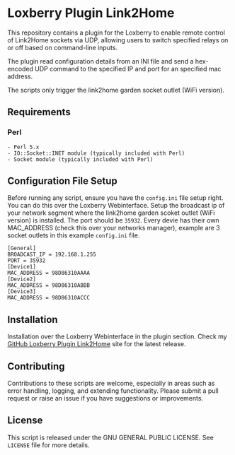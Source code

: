 # Loxberry Plugin Link2Home

This repository contains a plugin for the Loxberry to enable remote control of Link2Home sockets via UDP,
allowing users to switch specified relays on or off based on command-line inputs.

The plugin read configuration details from an INI file and send a hex-encoded UDP command to the specified
IP and port for an specified mac address.

The scripts only trigger the link2home garden socket outlet (WiFi version).

## Requirements

### Perl

    - Perl 5.x
    - IO::Socket::INET module (typically included with Perl)
    - Socket module (typically included with Perl)

## Configuration File Setup

Before running any script, ensure you have the `config.ini` file setup right. You can do this over the Loxberry Webinterface.
Setup the broadcast ip of your network segment where the link2home garden scoket outlet (WiFi version) is installed.
The port should be `35932`. Every devie has their own MAC_ADDRESS (check this over your networks manager), example are 3 socket outlets
in this example `config.ini` file.

    [General]
    BROADCAST_IP = 192.168.1.255
    PORT = 35932
    [Device1]
    MAC_ADDRESS = 98D86310AAAA
    [Device2]
    MAC_ADDRESS = 98D86310ABBB
    [Device3]
    MAC_ADDRESS = 98D86310ACCC

## Installation

Installation over the Loxberry Webinterface in the plugin section. Check my [GitHub Loxberry Plugin Link2Home](https://github.com/omerbeg/loxberry-plugin-link2home) site
for the latest release.

## Contributing

Contributions to these scripts are welcome, especially in areas such as error handling, logging, and extending functionality. Please submit a pull request or raise an issue if you have suggestions or improvements.

## License

This script is released under the GNU GENERAL PUBLIC LICENSE. See `LICENSE` file for more details.
